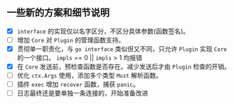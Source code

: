 ## 一些新的方案和细节说明

- [x] `interface` 的实现仅以名字区分，不区分具体参数(函数签名)。 
- [ ] 增加 `Core` 对 `Plugin` 的管理函数支持。
- [x] 贯彻单一职责化，与 `go interface` 类似但又不同，只允许 `Plugin` 实现 `Core` 的一个接口。 `impls` == 0 || `impls` > 1 均报错 
- [x] 在 `Core` 发送前，预检查函数是否存在。减少发送后才由 `Plugin` 检查的开销。 
- [ ] 优化 `ctx.Args` 使用，添加多个类型 `Must` 解析函数。
- [ ] 插件 `exec` 增加 `recover` 函数，捕获 `panic`。 
- [ ] 日志最终还是要单独一条连接的，开始准备改进